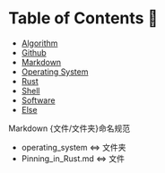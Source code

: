 # Table of Contents 🌲

- [Algorithm](./Algorithm/README.md)
- [Github](./Github/README.md)
- [Markdown](./Markdown/README.md)
- [Operating System](./Operating%20System/README.md)
- [Rust](./Rust/README.md)
- [Shell](./Shell/README.md)
- [Software](./Software/README.md)
- [Else](./Else/README.md)

Markdown {文件/文件夹}命名规范

- operating_system <=> 文件夹
- Pinning_in_Rust.md <=> 文件
